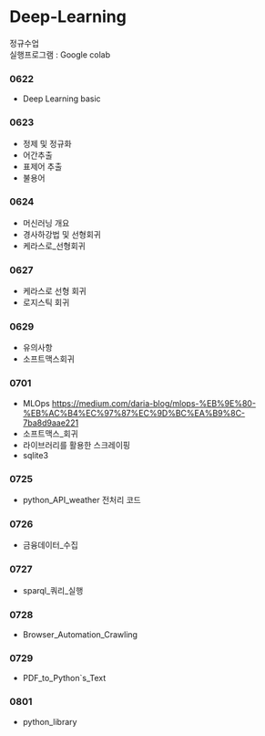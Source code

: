 # Deep-Learning       
정규수업   
실행프로그램 : Google colab        
     

### 0622
* Deep Learning basic

### 0623
* 정제 및 정규화
* 어간추출
* 표제어 추출
* 불용어

### 0624
* 머신러닝 개요
* 경사하강법 및 선형회귀
* 케라스로_선형회귀

### 0627
* 케라스로 선형 회귀
* 로지스틱 회귀

### 0629
* 유의사항
* 소프트맥스회귀

### 0701
* MLOps
https://medium.com/daria-blog/mlops-%EB%9E%80-%EB%AC%B4%EC%97%87%EC%9D%BC%EA%B9%8C-7ba8d9aae221
* 소프트맥스_회귀
* 라이브러리를 활용한 스크레이핑
* sqlite3

### 0725
* python_API_weather 전처리 코드

### 0726
* 금융데이터_수집

### 0727
* sparql_쿼리_실행

### 0728
* Browser_Automation_Crawling

### 0729 
* PDF_to_Python`s_Text

### 0801
* python_library